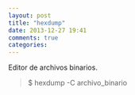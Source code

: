```yaml
---
layout: post
title: "hexdump"
date: 2013-12-27 19:41
comments: true
categories: 
---
```

Editor de archivos binarios.

>$ hexdump -C archivo_binario

